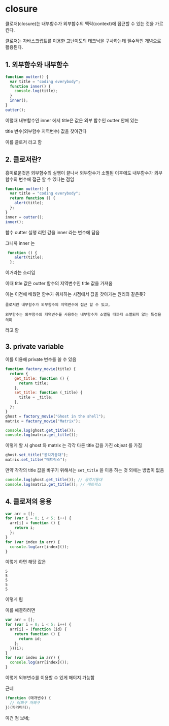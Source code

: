 # closure

클로저(closure)는 내부함수가 외부함수의 맥락(context)에 접근할 수 있는 것을 가르킨다.

클로저는 자바스크립트를 이용한 고난이도의 테크닉을 구사하는데 필수적인 개념으로 활용된다.

## 1. 외부함수와 내부함수

```js
function outter() {
  var title = "coding everybody";
  function inner() {
    console.log(title);
  }
  inner();
}
outter();
```

이럴때 내부함수인 inner 에서 title은 값은 외부 함수인 outter 안에 있는

title 변수(외부함수 지역변수) 값을 찾아간다

이를 클로저 라고 함

## 2. 클로저란?

흥미로운것은 외부함수의 실행이 끝나서 외부함수가 소멸된 이후에도 내부함수가 외부함수의 변수에 접근 할 수 있다는 점임

```js
function outter() {
  var title = "coding everybody";
  return function () {
    alert(title);
  };
}
inner = outter();
inner();
```

함수 outter 실행 리턴 값을 inner 라는 변수에 담음

그니까 inner 는

```js
 function () {
    alert(title);
  };
```

이거라는 소리임

이때 title 값은 outter 함수의 지역변수인 title 값을 가져옴

이는 이전에 배웠던 함수가 위치하는 시점에서 값을 찾아가는 원리와 같은듯?

    클로저란 내부함수가 외부함수의 지역변수에 접근 할 수 있고,

    외부함수는 외부함수의 지역변수를 사용하는 내부함수가 소멸될 때까지 소멸되지 않는 특성을 의미

라고 함

## 3. private variable

이를 이용해 private 변수를 쓸 수 있음

```js
function factory_movie(title) {
  return {
    get_title: function () {
      return title;
    },
    set_title: function (_title) {
      title = _title;
    },
  };
}
ghost = factory_movie("Ghost in the shell");
matrix = factory_movie("Matrix");

console.log(ghost.get_title());
console.log(matrix.get_title());
```

이렇게 할 시 ghost 와 matrix 는 각각 다른 title 값을 가진 objeat 를 가짐

```js
ghost.set_title("공각기동대");
matrix.set_title("매트릭스");
```

만약 각각의 title 값을 바꾸기 위해서는 `set_title` 을 이용 하는 것 외에는 방법이 없음

```js
console.log(ghost.get_title()); // 공각기동대
console.log(matrix.get_title()); // 매트릭스
```

## 4. 클로저의 응용

```js
var arr = [];
for (var i = 0; i < 5; i++) {
  arr[i] = function () {
    return i;
  };
}
for (var index in arr) {
  console.log(arr[index]());
}
```

이렇게 하면 해당 값은

```
5
5
5
5
5
```

이렇게 됨

이를 해결하려면

```js
var arr = [];
for (var i = 0; i < 5; i++) {
  arr[i] = (function (id) {
    return function () {
      return id;
    };
  })(i);
}
for (var index in arr) {
  console.log(arr[index]());
}
```

이렇게 외부변수를 이용할 수 있게 해야지 가능함

근데

```js
(function (매개변수) {
  // 어쩌구 저쩌구
})(파라미터);
```

이건 첨 보네;
